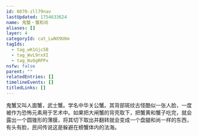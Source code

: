 ```yaml
---
id: 0870-zll79nav
lastUpdated: 1754633624
name: 鬼蟹・蟹和尚
aliases: []
layer: 4
categoryId: cat_LwNX9U6m
tagIds:
  - tag_wK1Gjc5B
  - tag_WvL9rxXI
  - tag_NvOgRPPx
nsfw: false
parent: ""
relatedEntries: []
timelineEvents: []
titledLinks: []
---
```


鬼蟹又叫人面蟹，武士蟹。学名中华关公蟹。其背部斑纹古怪酷似一张人脸，一度被作为恐怖元素用于艺术中。如果把大闸蟹的背壳取下，把蟹黄和蟹子吃完，就会露出一个圆锥形的薄膜，将其切下取出并翻转就会变成一个盘腿和尚一样的东西，有头有脸，民间传说这是躲避在螃蟹体内的法海。